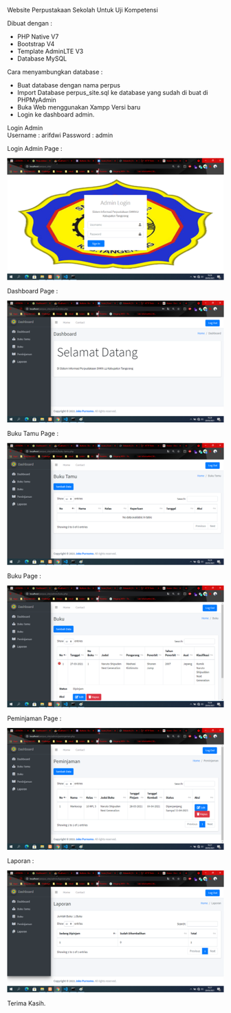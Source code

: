 Website Perpustakaan Sekolah Untuk Uji Kompetensi

Dibuat dengan :
<ul type="1">
    <li>PHP Native V7</li>
    <li>Bootstrap V4</li>
    <li>Template AdminLTE V3</li>
    <li>Database MySQL</li>
</ul>

Cara menyambungkan database :
<ul type="1">
    <li>Buat database dengan nama perpus</li>
    <li>Import Database perpus_site.sql ke database yang sudah di buat di PHPMyAdmin</li>
    <li>Buka Web menggunakan Xampp Versi baru</li>
    <li>Login ke dashboard admin.</li>
</ul>


Login Admin <br>
Username : arifdwi
Password : admin

Login Admin Page :

<img src="admin/img/login-page.png">

Dashboard Page :

<img src="admin/img/dashboard_page.png">

Buku Tamu Page :

<img src="admin/img/buku_tamu_page.png">

Buku Page :

<img src="admin/img/buku.png">

Peminjaman Page :

<img src="admin/img/peminjaman.png">

Laporan :

<img src="admin/img/laporan.png">

Terima Kasih.